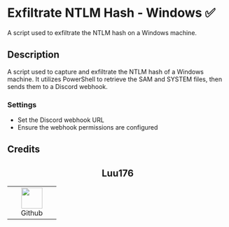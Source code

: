 # Exfiltrate NTLM Hash - Windows ✅

A script used to exfiltrate the NTLM hash on a Windows machine.

## Description

A script used to capture and exfiltrate the NTLM hash of a Windows machine. It utilizes PowerShell to retrieve the SAM and SYSTEM files, then sends them to a Discord webhook.

### Settings

* Set the Discord webhook URL
* Ensure the webhook permissions are configured

## Credits

<h2 align="center"> Luu176 </h2>
<div align=center>
<table>
  <tr>
    <td align="center" width="96">
      <a href="https://github.com/luu176">
        <img src="https://avatars.githubusercontent.com/u/112649910?v=4?raw=true" width="48" height="48" />
      </a>
      <br>Github
    </td>
  </tr>
</table>
</div>
